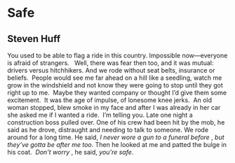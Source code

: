 # Safe
## Steven Huff
You used to be able to flag a ride in this country.
Impossible now—everyone is afraid
of strangers.   Well, there was fear then too,
and it was mutual: drivers versus hitchhikers.
And we rode without seat belts,
insurance or beliefs.  People
would see me far ahead on a hill like a seedling,
watch me grow in the windshield
and not know they were going to stop until
they got right up to me.  Maybe they wanted
company or thought I’d give them
some excitement.  It was the age
of impulse, of lonesome knee jerks.  An old woman
stopped, blew smoke in my face
and after I was already in her car she asked me
if I wanted a ride.  I’m telling you.
Late one night a construction boss pulled over.
One of his crew had been hit
by the mob, he said as he drove, distraught
and needing to talk to someone.
We rode around for a long time.
He said, _I never wore a gun to a funeral before_ ,
_but they’ve gotta be after me too_.
Then he looked at me and patted the bulge
in his coat.  _Don’t worry_ , he said, _you’re safe_.
